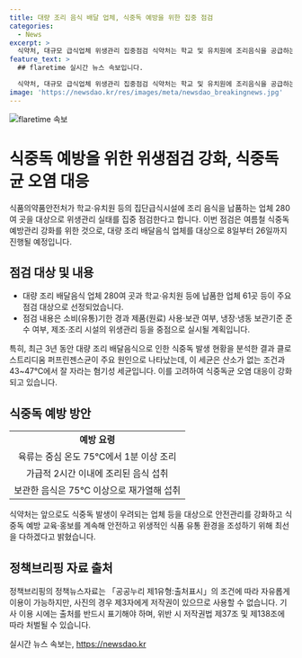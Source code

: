 ```yaml
---
title: 대량 조리 음식 배달 업체, 식중독 예방을 위한 집중 점검
categories:
  - News
excerpt: >
  식약처, 대규모 급식업체 위생관리 집중점검 식약처는 학교 및 유치원에 조리음식을 공급하는 280여 곳의 업체를 대상으로 위생관리를 강화하기로 했다. 특히, 여름철 식중독을 예방하기 위해 오는 8일부터 26일까지 이 과정을 실시할 예정이며, 이 점검에는 냉장·냉동 보관 여부, 제조·조리 시설의 위생관리 등이 포함된다. 또한 대량 조리 음식 식중독 예방요령과 교육·홍보도 진행할 예정이며, 최근 3년간의 식중독 발생 현황을 분석한 결과를 공개했다. 해당 부서는 식중독 발생이 우려되는 업체 등을 대상으로 안전관리를 강화하고 식중독 예방 교육·홍보를 계속할 것이라고 밝혀 보도했다.
feature_text: >
  ## flaretime 실시간 뉴스 속보입니다.

  식약처, 대규모 급식업체 위생관리 집중점검 식약처는 학교 및 유치원에 조리음식을 공급하는 280여 곳의 업체를 대상으로 위생관리를 강화하기로 했다. 특히, 여름철 식중독을 예방하기 위해 오는 8일부터 26일까지 이 과정을 실시할 예정이며, 이 점검에는 냉장·냉동 보관 여부, 제조·조리 시설의 위생관리 등이 포함된다. 또한 대량 조리 음식 식중독 예방요령과 교육·홍보도 진행할 예정이며, 최근 3년간의 식중독 발생 현황을 분석한 결과를 공개했다. 해당 부서는 식중독 발생이 우려되는 업체 등을 대상으로 안전관리를 강화하고 식중독 예방 교육·홍보를 계속할 것이라고 밝혀 보도했다.
image: 'https://newsdao.kr/res/images/meta/newsdao_breakingnews.jpg'
---
```


<p><img src="https://newsdao.kr/res/images/meta/newsdao_breakingnews.jpg" alt="flaretime 속보" /></p>

<h1>식중독 예방을 위한 위생점검 강화, 식중독균 오염 대응</h1>

<p data-ke-size="size16">식품의약품안전처가 학교·유치원 등의 집단급식시설에 조리 음식을 납품하는 업체 280여 곳을 대상으로 위생관리 실태를 집중 점검한다고 합니다. 이번 점검은 여름철 식중독 예방관리 강화를 위한 것으로, 대량 조리 배달음식 업체를 대상으로 8일부터 26일까지 진행될 예정입니다.</p>

<h2 data-ke-size="size26">점검 대상 및 내용</h2>

<ul>
    <li>대량 조리 배달음식 업체 280여 곳과 학교·유치원 등에 납품한 업체 61곳 등이 주요 점검 대상으로 선정되었습니다.</li>
    <li>점검 내용은 소비(유통)기한 경과 제품(원료) 사용·보관 여부, 냉장·냉동 보관기준 준수 여부, 제조·조리 시설의 위생관리 등을 중점으로 실시될 계획입니다.</li>
</ul>

<p data-ke-size="size16">특히, 최근 3년 동안 대량 조리 배달음식으로 인한 식중독 발생 현황을 분석한 결과 클로스트리디움 퍼프린젠스균이 주요 원인으로 나타났는데, 이 세균은 산소가 없는 조건과 43~47℃에서 잘 자라는 혐기성 세균입니다. 이를 고려하여 식중독균 오염 대응이 강화되고 있습니다.</p>

<h2 data-ke-size="size26">식중독 예방 방안</h2>

<table>
    <tr>
        <td style="text-align: center; height: 17px;"><b>예방 요령</b></td>
    </tr>
    <tr>
        <td style="text-align: center; height: 17px;">육류는 중심 온도 75℃에서 1분 이상 조리</td>
    </tr>
    <tr>
        <td style="text-align: center; height: 17px;">가급적 2시간 이내에 조리된 음식 섭취</td>
    </tr>
    <tr>
        <td style="text-align: center; height: 17px;">보관한 음식은 75℃ 이상으로 재가열해 섭취</td>
    </tr>
</table>

<p data-ke-size="size16">식약처는 앞으로도 식중독 발생이 우려되는 업체 등을 대상으로 안전관리를 강화하고 식중독 예방 교육·홍보를 계속해 안전하고 위생적인 식품 유통 환경을 조성하기 위해 최선을 다하겠다고 밝혔습니다.</p>

<h2 data-ke-size="size26">정책브리핑 자료 출처</h2>

<p data-ke-size="size16">정책브리핑의 정책뉴스자료는 「공공누리 제1유형:출처표시」의 조건에 따라 자유롭게 이용이 가능하지만, 사진의 경우 제3자에게 저작권이 있으므로 사용할 수 없습니다. 기사 이용 시에는 출처를 반드시 표기해야 하며, 위반 시 저작권법 제37조 및 제138조에 따라 처벌될 수 있습니다.</p>
실시간 뉴스 속보는, <a href="https://newsdao.kr" rel="dofollow">https://newsdao.kr</a>


